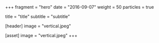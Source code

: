 +++
fragment = "hero"
date = "2016-09-07"
weight = 50
particles = true

title = "title"
subtitle = "subtitle"

[header]
  image = "vertical.jpeg"

[asset]
  image = "vertical.jpeg"
+++
